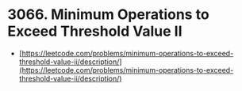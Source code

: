 # 3066. Minimum Operations to Exceed Threshold Value II

- [https://leetcode.com/problems/minimum-operations-to-exceed-threshold-value-ii/description/](https://leetcode.com/problems/minimum-operations-to-exceed-threshold-value-ii/description/)
